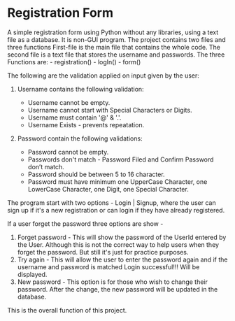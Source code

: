 # Registration Form

A simple registration form using Python without any libraries, using a text file as a database. It is non-GUI program.
The project contains two files and three functions
First-file is the main file that contains the whole code. 
The second file is a text file that stores the username and passwords.
The three Functions are:
     - registration()
     - logIn()
     - form()
 
 The following are the validation applied on input given by the user:
 
1. Username contains the following validation:
     - Username cannot be empty.
     - Username cannot start with Special Characters or Digits.
     - Username must contain '@' & '.'.
     - Username Exists - prevents repeatation. 

2. Password contain the following  validations:
     - Password cannot be empty.
     - Passwords don't match - Password Filed and Confirm Password don’t match.
     - Password should be between 5 to 16 character.
     - Password must have minimum one UpperCase Character, one LowerCase Character, one Digit, one Special Character.

The program start with two options - Login | Signup, where the user can sign up if it's a new registration or can login if they have already registered. 

If a user forget the password three options are show -
1. Forget password - This will show the password of the UserId entered by the User. Although this is not the correct way to help users when they forget the password. But still it's just for practice purposes.
2. Try again - This will allow the user to enter the password again and if the username and password is matched Login successful!!! Will be displayed.
3. New password - This option is for those who wish to change their password. After the change, the new password will be updated in the database. 

This is the overall function of this project.
 
 
